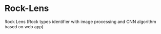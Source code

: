 # Rock-Lens
Rock Lens (Rock types identifier with image processing and CNN algorithm based on web app)
